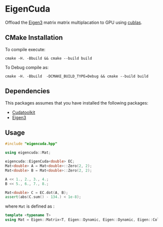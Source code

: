 # EigenCuda

Offload the [Eigen3](http://eigen.tuxfamily.org/index.php?title=Main_Page) matrix matrix multiplacation to GPU
using [cublas](https://docs.nvidia.com/cuda/cublas/index.html).

## CMake Installation

To compile execute:
```
cmake -H. -Bbuild && cmake --build build
```

To Debug compile as:
```
cmake -H. -Bbuild  -DCMAKE_BUILD_TYPE=Debug && cmake --build build
```

## Dependencies

This packages assumes that you have installed the following packages:
  
  * [Cudatoolkit](https://anaconda.org/anaconda/cudatoolkit)
  * [Eigen3](http://eigen.tuxfamily.org/index.php?title=Main_Page)

## Usage
```cpp
#include "eigencuda.hpp"

using eigencuda::Mat;

eigencuda::EigenCuda<double> EC;
Mat<double> A = Mat<double>::Zero(2, 2);
Mat<double> B = Mat<double>::Zero(2, 2);

A << 1., 2., 3., 4.;
B << 5., 6., 7., 8.;

Mat<double> C = EC.dot(A, B);
assert(abs(C.sum() - 134.) < 1e-8);
```
where `Mat` is defined as :
```cpp
template <typename T>
using Mat = Eigen::Matrix<T, Eigen::Dynamic, Eigen::Dynamic, Eigen::ColMajor>;
```
